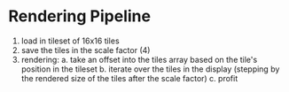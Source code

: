 # Rendering Pipeline
<!-- 1. Load sheet of 16x16 tiles into the `tiles` array
2. Save the tiles at the resolution they will actually be displayed at (4x scale, in our case)
3. Load text-based tilemap, and save the  -->
1. load in tileset of 16x16 tiles
2. save the tiles in the scale factor (4)
3. rendering:
   a. take an offset into the tiles array
      based on the tile's position in the
      tileset
   b. iterate over the tiles in the display
      (stepping by the rendered size of the
      tiles after the scale factor)
   c. profit